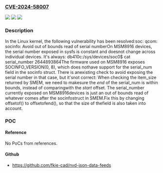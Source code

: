 ### [CVE-2024-58007](https://cve.mitre.org/cgi-bin/cvename.cgi?name=CVE-2024-58007)
![](https://img.shields.io/static/v1?label=Product&message=Linux&color=blue)
![](https://img.shields.io/static/v1?label=Version&message=efb448d0a3fca01bb987dd70963da6185b81751e%3C%207445fa05317534bbd8b373c0eff8319187916030%20&color=brighgreen)
![](https://img.shields.io/static/v1?label=Vulnerability&message=n%2Fa&color=brighgreen)

### Description

In the Linux kernel, the following vulnerability has been resolved:soc: qcom: socinfo: Avoid out of bounds read of serial numberOn MSM8916 devices, the serial number exposed in sysfs is constant and doesnot change across individual devices. It's always:  db410c:/sys/devices/soc0$ cat serial_number  2644893864The firmware used on MSM8916 exposes SOCINFO_VERSION(0, 8), which does nothave support for the serial_num field in the socinfo struct. There is anexisting check to avoid exposing the serial number in that case, but it'snot correct: When checking the item_size returned by SMEM, we need to makesure the *end* of the serial_num is within bounds, instead of comparingwith the *start* offset. The serial_number currently exposed on MSM8916devices is just an out of bounds read of whatever comes after the socinfostruct in SMEM.Fix this by changing offsetof() to offsetofend(), so that the size of thefield is also taken into account.

### POC

#### Reference
No PoCs from references.

#### Github
- https://github.com/fkie-cad/nvd-json-data-feeds

